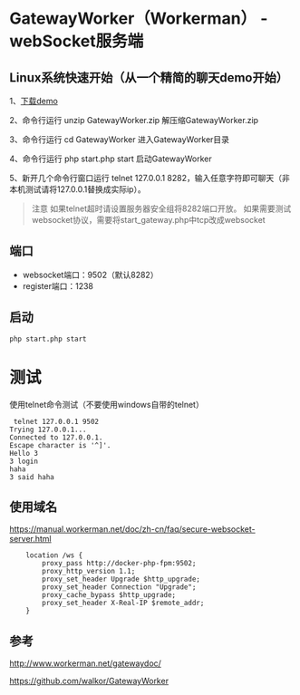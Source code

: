# GatewayWorker（Workerman） - webSocket服务端

## Linux系统快速开始（从一个精简的聊天demo开始）
1、[下载demo](https://www.workerman.net/download/GatewayWorker.zip)

2、命令行运行 unzip GatewayWorker.zip 解压缩GatewayWorker.zip

3、命令行运行 cd GatewayWorker 进入GatewayWorker目录

4、命令行运行 php start.php start 启动GatewayWorker

5、新开几个命令行窗口运行 telnet 127.0.0.1 8282，输入任意字符即可聊天（非本机测试请将127.0.0.1替换成实际ip）。

> 注意
> 如果telnet超时请设置服务器安全组将8282端口开放。
> 如果需要测试websocket协议，需要将start_gateway.php中tcp改成websocket

## 端口
- websocket端口：9502（默认8282）
- register端口：1238

## 启动
```
php start.php start
```

测试
======
使用telnet命令测试（不要使用windows自带的telnet）
```shell
 telnet 127.0.0.1 9502
Trying 127.0.0.1...
Connected to 127.0.0.1.
Escape character is '^]'.
Hello 3
3 login
haha
3 said haha
```

## 使用域名
https://manual.workerman.net/doc/zh-cn/faq/secure-websocket-server.html

```
    location /ws {
        proxy_pass http://docker-php-fpm:9502;
        proxy_http_version 1.1;
        proxy_set_header Upgrade $http_upgrade;
        proxy_set_header Connection "Upgrade";
        proxy_cache_bypass $http_upgrade;
        proxy_set_header X-Real-IP $remote_addr;
    }
```

## 参考
http://www.workerman.net/gatewaydoc/

https://github.com/walkor/GatewayWorker
